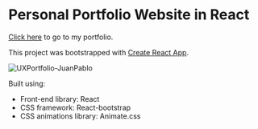 # Personal Portfolio Website in React

<a href="https://juanpablodesigner.github.io/space-ux-portfolio/">Click here</a> to go to my portfolio.

This project was bootstrapped with [Create React App](https://github.com/facebook/create-react-app).

<a><img src="https://user-images.githubusercontent.com/113949476/196779654-faca740a-b9a2-48df-be8a-1524631c1b8a.png" alt="UXPortfolio-JuanPablo" border="0"></a>

Built using:

- Front-end library: React
- CSS framework: React-bootstrap
- CSS animations library: Animate.css
